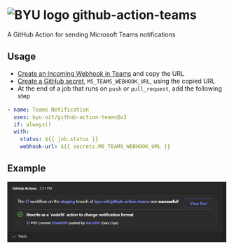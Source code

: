 # ![BYU logo](https://www.hscripts.com/freeimages/logos/university-logos/byu/byu-logo-clipart-128.gif) github-action-teams
A GitHub Action for sending Microsoft Teams notifications

## Usage
- [Create an Incoming Webhook in Teams](https://learn.microsoft.com/en-us/microsoftteams/platform/webhooks-and-connectors/how-to/add-incoming-webhook?tabs=dotnet#create-incoming-webhooks-1) and copy the URL
- [Create a GitHub secret](https://docs.github.com/en/actions/security-guides/encrypted-secrets#creating-encrypted-secrets-for-a-repository), `MS_TEAMS_WEBHOOK_URL`, using the copied URL
- At the end of a job that runs on `push` or `pull_request`, add the following step

```yaml
- name: Teams Notification
  uses: byu-oit/github-action-teams@v3
  if: always()
  with:
    status: ${{ job.status }}
    webhook-url: ${{ secrets.MS_TEAMS_WEBHOOK_URL }}
```

## Example

<img src="https://github.com/byu-oit/github-action-teams/raw/staging/images/example.png" width="500">
